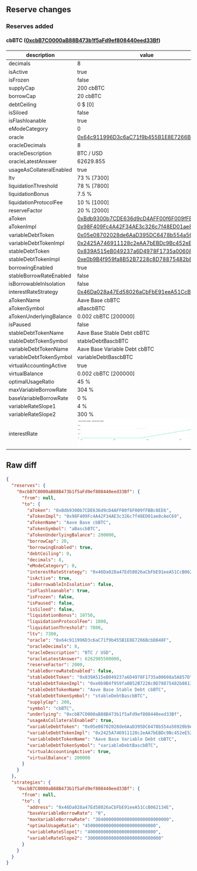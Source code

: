 ## Reserve changes

### Reserves added

#### cbBTC ([0xcbB7C0000aB88B473b1f5aFd9ef808440eed33Bf](https://basescan.org/address/0xcbB7C0000aB88B473b1f5aFd9ef808440eed33Bf))

| description | value |
| --- | --- |
| decimals | 8 |
| isActive | true |
| isFrozen | false |
| supplyCap | 200 cbBTC |
| borrowCap | 20 cbBTC |
| debtCeiling | 0 $ [0] |
| isSiloed | false |
| isFlashloanable | true |
| eModeCategory | 0 |
| oracle | [0x64c911996D3c6aC71f9b455B1E8E7266BcbD848F](https://basescan.org/address/0x64c911996D3c6aC71f9b455B1E8E7266BcbD848F) |
| oracleDecimals | 8 |
| oracleDescription | BTC / USD |
| oracleLatestAnswer | 62629.855 |
| usageAsCollateralEnabled | true |
| ltv | 73 % [7300] |
| liquidationThreshold | 78 % [7800] |
| liquidationBonus | 7.5 % |
| liquidationProtocolFee | 10 % [1000] |
| reserveFactor | 20 % [2000] |
| aToken | [0xBdb9300b7CDE636d9cD4AFF00f6F009fFBBc8EE6](https://basescan.org/address/0xBdb9300b7CDE636d9cD4AFF00f6F009fFBBc8EE6) |
| aTokenImpl | [0x98F409Fc4A42F34AE3c326c7f48ED01ae8cAeC69](https://basescan.org/address/0x98F409Fc4A42F34AE3c326c7f48ED01ae8cAeC69) |
| variableDebtToken | [0x05e08702028de6AaD395DC6478b554a56920b9AD](https://basescan.org/address/0x05e08702028de6AaD395DC6478b554a56920b9AD) |
| variableDebtTokenImpl | [0x2425A746911128c2eAA7bEBDc9Bc452eE52208a1](https://basescan.org/address/0x2425A746911128c2eAA7bEBDc9Bc452eE52208a1) |
| stableDebtToken | [0x839A515eB049237a6D4978F1735a00608a5A857D](https://basescan.org/address/0x839A515eB049237a6D4978F1735a00608a5A857D) |
| stableDebtTokenImpl | [0xe0b9B4f959fa8B52B7228c8D78875482b8813349](https://basescan.org/address/0xe0b9B4f959fa8B52B7228c8D78875482b8813349) |
| borrowingEnabled | true |
| stableBorrowRateEnabled | false |
| isBorrowableInIsolation | false |
| interestRateStrategy | [0x46Da028a47Ed58026aCbFbE91eeA51CcB062134E](https://basescan.org/address/0x46Da028a47Ed58026aCbFbE91eeA51CcB062134E) |
| aTokenName | Aave Base cbBTC |
| aTokenSymbol | aBascbBTC |
| aTokenUnderlyingBalance | 0.002 cbBTC [200000] |
| isPaused | false |
| stableDebtTokenName | Aave Base Stable Debt cbBTC |
| stableDebtTokenSymbol | stableDebtBascbBTC |
| variableDebtTokenName | Aave Base Variable Debt cbBTC |
| variableDebtTokenSymbol | variableDebtBascbBTC |
| virtualAccountingActive | true |
| virtualBalance | 0.002 cbBTC [200000] |
| optimalUsageRatio | 45 % |
| maxVariableBorrowRate | 304 % |
| baseVariableBorrowRate | 0 % |
| variableRateSlope1 | 4 % |
| variableRateSlope2 | 300 % |
| interestRate | ![ir](/.assets/10bfcca87ef9d6ab4ccf97fcb660cfa970edab1f.svg) |


## Raw diff

```json
{
  "reserves": {
    "0xcbB7C0000aB88B473b1f5aFd9ef808440eed33Bf": {
      "from": null,
      "to": {
        "aToken": "0xBdb9300b7CDE636d9cD4AFF00f6F009fFBBc8EE6",
        "aTokenImpl": "0x98F409Fc4A42F34AE3c326c7f48ED01ae8cAeC69",
        "aTokenName": "Aave Base cbBTC",
        "aTokenSymbol": "aBascbBTC",
        "aTokenUnderlyingBalance": 200000,
        "borrowCap": 20,
        "borrowingEnabled": true,
        "debtCeiling": 0,
        "decimals": 8,
        "eModeCategory": 0,
        "interestRateStrategy": "0x46Da028a47Ed58026aCbFbE91eeA51CcB062134E",
        "isActive": true,
        "isBorrowableInIsolation": false,
        "isFlashloanable": true,
        "isFrozen": false,
        "isPaused": false,
        "isSiloed": false,
        "liquidationBonus": 10750,
        "liquidationProtocolFee": 1000,
        "liquidationThreshold": 7800,
        "ltv": 7300,
        "oracle": "0x64c911996D3c6aC71f9b455B1E8E7266BcbD848F",
        "oracleDecimals": 8,
        "oracleDescription": "BTC / USD",
        "oracleLatestAnswer": 6262985500000,
        "reserveFactor": 2000,
        "stableBorrowRateEnabled": false,
        "stableDebtToken": "0x839A515eB049237a6D4978F1735a00608a5A857D",
        "stableDebtTokenImpl": "0xe0b9B4f959fa8B52B7228c8D78875482b8813349",
        "stableDebtTokenName": "Aave Base Stable Debt cbBTC",
        "stableDebtTokenSymbol": "stableDebtBascbBTC",
        "supplyCap": 200,
        "symbol": "cbBTC",
        "underlying": "0xcbB7C0000aB88B473b1f5aFd9ef808440eed33Bf",
        "usageAsCollateralEnabled": true,
        "variableDebtToken": "0x05e08702028de6AaD395DC6478b554a56920b9AD",
        "variableDebtTokenImpl": "0x2425A746911128c2eAA7bEBDc9Bc452eE52208a1",
        "variableDebtTokenName": "Aave Base Variable Debt cbBTC",
        "variableDebtTokenSymbol": "variableDebtBascbBTC",
        "virtualAccountingActive": true,
        "virtualBalance": 200000
      }
    }
  },
  "strategies": {
    "0xcbB7C0000aB88B473b1f5aFd9ef808440eed33Bf": {
      "from": null,
      "to": {
        "address": "0x46Da028a47Ed58026aCbFbE91eeA51CcB062134E",
        "baseVariableBorrowRate": "0",
        "maxVariableBorrowRate": "3040000000000000000000000000",
        "optimalUsageRatio": "450000000000000000000000000",
        "variableRateSlope1": "40000000000000000000000000",
        "variableRateSlope2": "3000000000000000000000000000"
      }
    }
  }
}
```